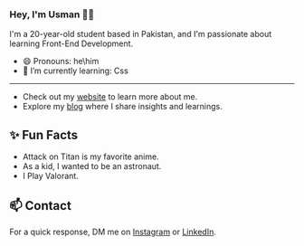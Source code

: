 ### Hey, I'm Usman 👋🏽  

I'm a 20-year-old student based in Pakistan, and I'm passionate about learning Front-End Development.
- 😄 Pronouns: he\him
- 🌱 I’m currently learning: Css

---

- Check out my [website](https://www.miraya.tech/) to learn more about me.
- Explore my [blog](https://usmanisbusy.hashnode.dev/) where I share insights and learnings.

 
    
 
## ✨ Fun Facts 

- Attack on Titan is my favorite anime.
- As a kid, I wanted to be an astronaut.
- I Play Valorant.

## 📫 Contact

 For a quick response, DM me on [Instagram](https://www.instagram.com/usman_.code/) or [LinkedIn](https://www.linkedin.com/in/usman-javed-a715a72a0/). 
